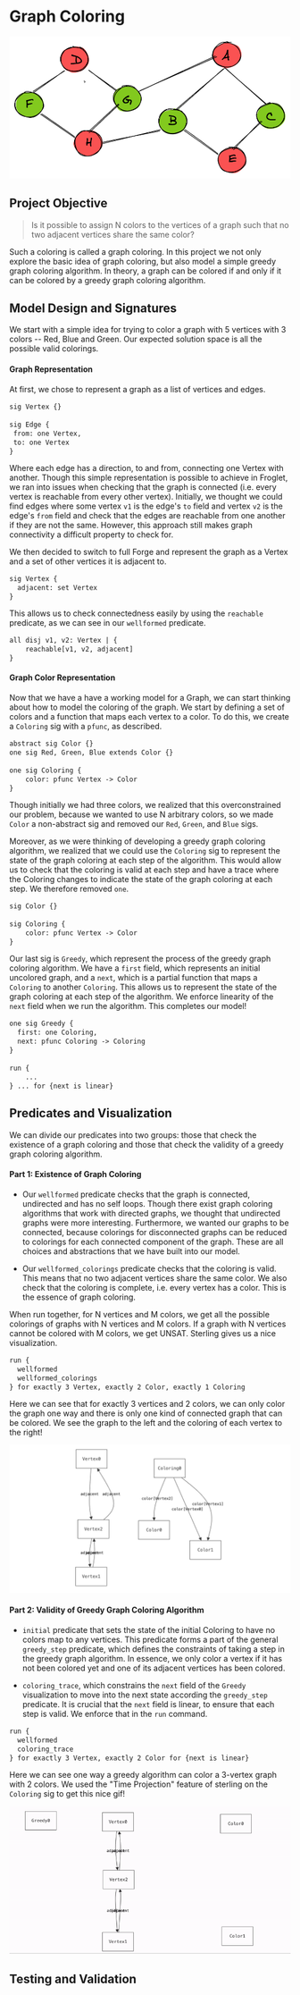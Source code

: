 # Graph Coloring

![graph_coloring](images/header_image.png)


## Project Objective

> Is it possible to assign N colors to the vertices of a graph such that no two adjacent vertices share the same color?

Such a coloring is called a graph coloring. In this project we not only explore the basic idea of graph coloring, but also model a simple greedy graph coloring algorithm. In theory, a graph can be colored if and only if it can be colored by a greedy graph coloring algorithm.

## Model Design and Signatures

We start with a simple idea for trying to color a graph with 5 vertices with 3 colors -- Red, Blue and Green. Our expected solution space is all the possible valid colorings. 

#### Graph Representation

At first, we chose to represent a graph as a list of vertices and edges.

```
sig Vertex {}

sig Edge {
 from: one Vertex,
 to: one Vertex
}
```

Where each edge has a direction, to and from, connecting one Vertex with another. Though this simple representation is possible to achieve in Froglet, we ran into issues when checking that the graph is connected (i.e. every vertex is reachable from every other vertex). Initially, we thought we could find edges where some vertex `v1` is the edge's `to` field and vertex `v2` is the edge's `from` field and check that the edges are reachable from one another if they are not the same. However, this approach still makes graph connectivity a difficult property to check for.

We then decided to switch to full Forge and represent the graph as a Vertex and a set of other vertices it is adjacent to.

```
sig Vertex {
  adjacent: set Vertex
}
```

This allows us to check connectedness easily by using the `reachable` predicate, as we can see in our `wellformed` predicate.

```
all disj v1, v2: Vertex | {
    reachable[v1, v2, adjacent]
}
```

#### Graph Color Representation

Now that we have a have a working model for a Graph, we can start thinking about how to model the coloring of the graph. We start by defining a set of colors and a function that maps each vertex to a color. To do this, we create a `Coloring` sig with a `pfunc`, as described.

```
abstract sig Color {}
one sig Red, Green, Blue extends Color {}

one sig Coloring {
    color: pfunc Vertex -> Color
}
```

Though initially we had three colors, we realized that this overconstrained our problem, because we wanted to use N arbitrary colors, so we made `Color` a non-abstract sig and removed our `Red`, `Green`, and `Blue` sigs.

Moreover, as we were thinking of developing a greedy graph coloring algorithm, we realized that we could use the `Coloring` sig to represent the state of the graph coloring at each step of the algorithm. This would allow us to check that the coloring is valid at each step and have a trace where the Coloring changes to indicate the state of the graph coloring at each step. We therefore removed `one`.

```
sig Color {}

sig Coloring {
    color: pfunc Vertex -> Color
}
```

Our last sig is `Greedy`, which represent the process of the greedy graph coloring algorithm. We have a `first` field, which represents an initial uncolored graph, and a `next`, which is a partial function that maps a `Coloring` to another `Coloring`. This allows us to represent the state of the graph coloring at each step of the algorithm. We enforce linearity of the `next` field when we run the algorithm. This completes our model!

```
one sig Greedy {
  first: one Coloring,
  next: pfunc Coloring -> Coloring 
}

run {
    ...
} ... for {next is linear}
```

## Predicates and Visualization

We can divide our predicates into two groups: those that check the existence of a graph coloring and those that check the validity of a greedy graph coloring algorithm.

#### Part 1: Existence of Graph Coloring

- Our `wellformed` predicate checks that the graph is connected, undirected and has no self loops. Though there exist graph coloring algorithms that work with directed graphs, we thought that undirected graphs were more interesting. Furthermore, we wanted our graphs to be connected, because colorings for disconnected graphs can be reduced to colorings for each connected component of the graph. These are all choices and abstractions that we have built into our model.

- Our `wellformed_colorings` predicate checks that the coloring is valid. This means that no two adjacent vertices share the same color. We also check that the coloring is complete, i.e. every vertex has a color. This is the essence of graph coloring.

When run together, for N vertices and M colors, we get all the possible colorings of graphs with N vertices and M colors. If a graph with N vertices cannot be colored with M colors, we get UNSAT. Sterling gives us a nice visualization.

```
run { 
  wellformed
  wellformed_colorings
} for exactly 3 Vertex, exactly 2 Color, exactly 1 Coloring
```

Here we can see that for exactly 3 vertices and 2 colors, we can only color the graph one way and there is only one kind of connected graph that can be colored. We see the graph to the left and the coloring of each vertex to the right!

![graph_coloring_simple](images/sterling_simple.png)

#### Part 2: Validity of Greedy Graph Coloring Algorithm

- `initial` predicate that sets the state of the initial Coloring to have no colors map to any vertices. This predicate forms a part of the general `greedy_step` predicate, which defines the constraints of taking a step in the greedy graph algorithm. In essence, we only color a vertex if it has not been colored yet and one of its adjacent vertices has been colored.

- `coloring_trace`, which constrains the `next` field of the `Greedy` visualization to move into the next state according the `greedy_step` predicate. It is crucial that the `next` field is linear, to ensure that each step is valid. We enforce that in the `run` command.

```
run {
  wellformed
  coloring_trace
} for exactly 3 Vertex, exactly 2 Color for {next is linear}
```

Here we can see one way a greedy algorithm can color a 3-vertex graph with 2 colors. We used the "Time Projection" feature of sterling on the `Coloring` sig to get this nice gif!

![graph_coloring_greedy](images/greedy_coloring.gif)

## Testing and Validation

